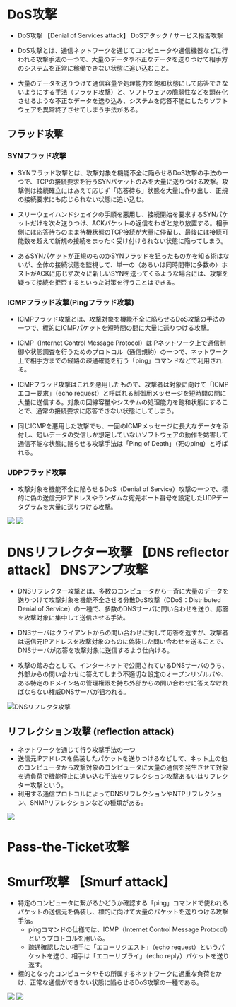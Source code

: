 # DoS攻撃
- DoS攻撃 【Denial of Services attack】 DoSアタック / サービス拒否攻撃
- DoS攻撃とは、通信ネットワークを通じてコンピュータや通信機器などに行われる攻撃手法の一つで、大量のデータや不正なデータを送りつけて相手方のシステムを正常に稼働できない状態に追い込むこと。  

- 大量のデータを送りつけて通信容量や処理能力を飽和状態にして応答できないようにする手法（フラッド攻撃）と、ソフトウェアの脆弱性などを顕在化させるような不正なデータを送り込み、システムを応答不能にしたりソフトウェアを異常終了させてしまう手法がある。

## フラッド攻撃
### SYNフラッド攻撃
- SYNフラッド攻撃とは、攻撃対象を機能不全に陥らせるDoS攻撃の手法の一つで、TCPの接続要求を行うSYNパケットのみを大量に送りつける攻撃。攻撃側は接続確立にはあえて応じず「応答待ち」状態を大量に作り出し、正規の接続要求にも応じられない状態に追い込む。

- スリーウェイハンドシェイクの手順を悪用し、接続開始を要求するSYNパケットだけを次々送りつけ、ACKパケットの返信をわざと怠り放置する。相手側には応答待ちのまま待機状態のTCP接続が大量に停留し、最後には接続可能数を超えて新規の接続をまったく受け付けられない状態に陥ってしまう。

- あるSYNパケットが正規のものかSYNフラッドを狙ったものかを知る術はないが、全体の接続状態を監視して、単一の（あるいは同時間帯に多数の）ホストがACKに応じず次々に新しいSYNを送ってくるような場合には、攻撃を疑って接続を拒否するといった対策を行うことはできる。

### ICMPフラッド攻撃(Pingフラッド攻撃)

- ICMPフラッド攻撃とは、攻撃対象を機能不全に陥らせるDoS攻撃の手法の一つで、標的にICMPパケットを短時間の間に大量に送りつける攻撃。

- ICMP（Internet Control Message Protocol）はIPネットワーク上で通信制御や状態調査を行うためのプロトコル（通信規約）の一つで、ネットワーク上で相手方までの経路の疎通確認を行う「ping」コマンドなどで利用される。

- ICMPフラッド攻撃はこれを悪用したもので、攻撃者は対象に向けて「ICMPエコー要求」（echo request）と呼ばれる制御用メッセージを短時間の間に大量に送信する。対象の回線容量やシステムの処理能力を飽和状態にすることで、通常の接続要求に応答できない状態にしてしまう。

- 同じICMPを悪用した攻撃でも、一回のICMPメッセージに長大なデータを添付し、短いデータの受信しか想定していないソフトウェアの動作を妨害して通信不能な状態に陥らせる攻撃手法は「Ping of Death」（死のping）と呼ばれる。

### UDPフラッド攻撃
- 攻撃対象を機能不全に陥らせるDoS（Denial of Service）攻撃の一つで、標的に偽の送信元IPアドレスやランダムな宛先ポート番号を設定したUDPデータグラムを大量に送りつける攻撃。


![](../../PICTURE/DNS/attack/flood_01.png)
![](../../PICTURE/DNS/attack/flood_02.png)



# DNSリフレクター攻撃 【DNS reflector attack】 DNSアンプ攻撃
- DNSリフレクター攻撃とは、多数のコンピュータから一斉に大量のデータを送りつけて攻撃対象を機能不全させる分散DoS攻撃（DDoS：Distributed Denial of Service）の一種で、多数のDNSサーバに問い合わせを送り、応答を攻撃対象に集中して送信させる手法。  

- DNSサーバはクライアントからの問い合わせに対して応答を返すが、攻撃者は送信元IPアドレスを攻撃対象のものに偽装した問い合わせを送ることで、DNSサーバが応答を攻撃対象に送信するよう仕向ける。  


- 攻撃の踏み台として、インターネットで公開されているDNSサーバのうち、外部からの問い合わせに答えてしまう不適切な設定のオープンリゾルバや、ある特定のドメイン名の管理権限を持ち外部からの問い合わせに答えなければならない権威DNSサーバが狙われる。  

![DNSリフレクタ攻撃](../../PICTURE/DNS/attack/reflection.png)

## リフレクション攻撃 (reflection attack)
- ネットワークを通じて行う攻撃手法の一つ
- 送信元IPアドレスを偽装したパケットを送りつけるなどして、ネット上の他のコンピュータから攻撃対象のコンピュータに大量の通信を発生させて対象を過負荷で機能停止に追い込む手法をリフレクション攻撃あるいはリフレクター攻撃という。
- 利用する通信プロトコルによってDNSリフレクションやNTPリフレクション、SNMPリフレクションなどの種類がある。

![](../../PICTURE/DNS/attack/reflection_01.png)



# Pass-the-Ticket攻撃


# Smurf攻撃 【Smurf attack】
- 特定のコンピュータに繋がるかどうか確認する「ping」コマンドで使われるパケットの送信元を偽装し、標的に向けて大量のパケットを送りつける攻撃手法。
    - pingコマンドの仕様では、ICMP（Internet Control Message Protocol）というプロトコルを用いる。
    - 疎通確認したい相手に「エコーリクエスト」（echo request）というパケットを送り、相手は「エコーリプライ」（echo reply）パケットを送り返す。
- 標的となったコンピュータやその所属するネットワークに過重な負荷をかけ、正常な通信ができない状態に陥らせるDoS攻撃の一種である。


![](../../PICTURE/DNS/attack/smurf_01.png)
![](../../PICTURE/DNS/attack/smurf_02.png)